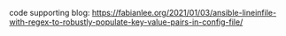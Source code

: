 code supporting blog: https://fabianlee.org/2021/01/03/ansible-lineinfile-with-regex-to-robustly-populate-key-value-pairs-in-config-file/
